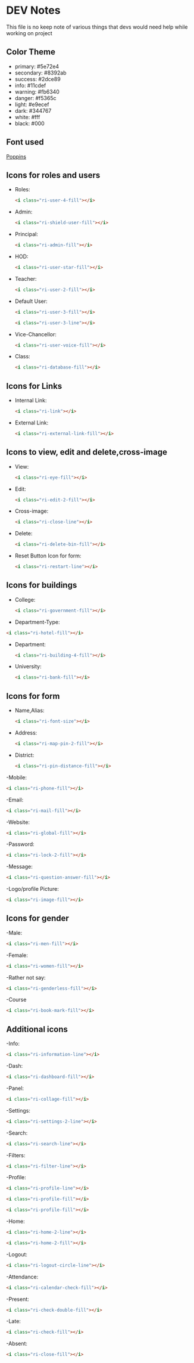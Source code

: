 # DEV Notes

This file is no keep note of various things that devs would need help while working on project

## Color Theme

- primary: #5e72e4
- secondary: #8392ab
- success: #2dce89
- info: #11cdef
- warning: #fb6340
- danger: #f5365c
- light: #e9ecef
- dark: #344767
- white: #fff
- black: #000

## Font used

[Poppins](https://fonts.google.com/specimen/Poppins?query=poppins)

## Icons for roles and users

- Roles:

  ```html
  <i class="ri-user-4-fill"></i>
  ```

- Admin:

  ```html
  <i class="ri-shield-user-fill"></i>
  ```

- Principal:

  ```html
  <i class="ri-admin-fill"></i>
  ```

- HOD:

  ```html
  <i class="ri-user-star-fill"></i>
  ```

- Teacher:

  ```html
  <i class="ri-user-2-fill"></i>
  ```

- Default User:

  ```html
  <i class="ri-user-3-fill"></i>
  ```

  ```html
  <i class="ri-user-3-line"></i>
  ```

- Vice-Chancellor:

  ```html
  <i class="ri-user-voice-fill"></i>
  ```

- Class:

  ```html
  <i class="ri-database-fill"></i>
  ```

## Icons for Links

- Internal Link:

  ```html
  <i class="ri-link"></i>
  ```

- External Link:

  ```html
  <i class="ri-external-link-fill"></i>
  ```

## Icons to view, edit and delete,cross-image

- View:

  ```html
  <i class="ri-eye-fill"></i>
  ```

- Edit:

  ```html
  <i class="ri-edit-2-fill"></i>
  ```

- Cross-image:

  ```html
  <i class="ri-close-line"></i>
  ```

- Delete:

  ```html
  <i class="ri-delete-bin-fill"></i>
  ```

- Reset Button Icon for form:

  ```html
  <i class="ri-restart-line"></i>
  ```

## Icons for buildings

- College:

  ```html
  <i class="ri-government-fill"></i>
  ```

- Department-Type:

```html
<i class="ri-hotel-fill"></i>
```

- Department:

  ```html
  <i class="ri-building-4-fill"></i>
  ```

- University:

  ```html
  <i class="ri-bank-fill"></i>
  ```

## Icons for form

- Name,Alias:

  ```html
  <i class="ri-font-size"></i>
  ```

- Address:

  ```html
  <i class="ri-map-pin-2-fill"></i>
  ```

- District:

  ```html
  <i class="ri-pin-distance-fill"></i>
  ```

-Mobile:

```html
<i class="ri-phone-fill"></i>
```

-Email:

```html
<i class="ri-mail-fill"></i>
```

-Website:

```html
<i class="ri-global-fill"></i>
```

-Password:

```html
<i class="ri-lock-2-fill"></i>
```

-Message:

```html
<i class="ri-question-answer-fill"></i>
```

-Logo/profile Picture:

```html
<i class="ri-image-fill"></i>
```

## Icons for gender

-Male:

```html
<i class="ri-men-fill"></i>
```

-Female:

```html
<i class="ri-women-fill"></i>
```

-Rather not say:

```html
<i class="ri-genderless-fill"></i>
```

-Course

```html
<i class="ri-book-mark-fill"></i>
```

## Additional icons

-Info:

```html
<i class="ri-information-line"></i>
```

-Dash:

```html
<i class="ri-dashboard-fill"></i>
```

-Panel:

```html
<i class="ri-collage-fill"></i>
```

-Settings:

```html
<i class="ri-settings-2-line"></i>
```

-Search:

```html
<i class="ri-search-line"></i>
```

-Filters:

```html
<i class="ri-filter-line"></i>
```

-Profile:

```html
<i class="ri-profile-line"></i>
```

```html
<i class="ri-profile-fill"></i>
```

```html
<i class="ri-profile-fill"></i>
```

-Home:

```html
<i class="ri-home-2-line"></i>
```

```html
<i class="ri-home-2-fill"></i>
```

-Logout:

```html
<i class="ri-logout-circle-line"></i>
```

-Attendance:

```html
<i class="ri-calendar-check-fill"></i>
```

-Present:

```html
<i class="ri-check-double-fill"></i>
```

-Late:

```html
<i class="ri-check-fill"></i>
```

-Absent:

```html
<i class="ri-close-fill"></i>
```
